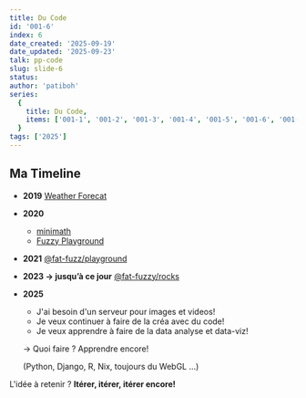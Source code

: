 ```yaml
---
title: Du Code
id: '001-6'
index: 6
date_created: '2025-09-19'
date_updated: '2025-09-23'
talk: pp-code
slug: slide-6
status: 
author: 'patiboh'
series:
  {
    title: Du Code,
    items: ['001-1', '001-2', '001-3', '001-4', '001-5', '001-6', '001-7', '001-8'],
  }
tags: ['2025']
---
```



## Ma Timeline

- **2019** [Weather Forecat](https://github.com/patiboh/weatherforecat)
- **2020**
  - [minimath](https://github.com/patiboh/minimath)
  - [Fuzzy Playground](https://fuzzy-playground.vercel.app/)
- **2021** [@fat-fuzz/playground](https://github.com/fat-fuzzy/playground)
- **2023 → jusqu’à ce jour** [@fat-fuzzy/rocks](https://rocks.pages.dev/)
- **2025**
  - J'ai besoin d'un serveur pour images et videos!
  - Je veux continuer à faire de la créa avec du code!
  - Je veux apprendre à faire de la data analyse et data-viz!

  → Quoi faire ? Apprendre encore!

  (Python, Django, R, Nix, toujours du WebGL ...)

L'idée à retenir ? **Itérer, itérer, itérer encore!**
